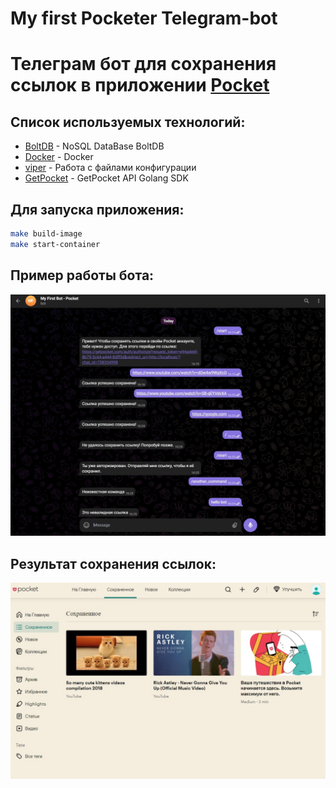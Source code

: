 # My first Pocketer Telegram-bot

# Телеграм бот для сохранения ссылок в приложении [Pocket](https://getpocket.com/ru/home?src=navbar)

## Список используемых технологий:

* [BoltDB](https://github.com/boltdb/bolt/...) - NoSQL DataBase BoltDB
* [Docker](https://www.docker.com/) - Docker
* [viper](https://github.com/spf13/viper) - Работа с файлами конфигурации
* [GetPocket](https://github.com/zhashkevych/go-pocket-sdk) - GetPocket API Golang SDK

## Для запуска приложения:

``` bash
make build-image
make start-container
```

## Пример работы бота:

![alt text](assets/work_example.jpg)

## Результат сохранения ссылок:

![alt text](assets/work_result.jpg)